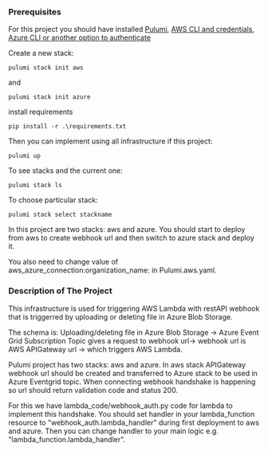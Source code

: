 ### Prerequisites

For this project you should have installed [Pulumi](https://www.pulumi.com/docs/install/),
[AWS CLI and credentials](https://www.pulumi.com/registry/packages/aws/installation-configuration/#credentials), 
[Azure CLI or another option to authenticate](https://www.pulumi.com/registry/packages/azure-native/installation-configuration/#authentication-methods)

Create a new stack:
```
pulumi stack init aws
```
and
```
pulumi stack init azure
```

install requirements
```
pip install -r .\requirements.txt
```

Then you can implement using all infrastructure if this project:
```
pulumi up
```

To see stacks and the current one:
```
pulumi stack ls
```

To choose particular stack:
```
pulumi stack select stackname
```

In this project are two stacks: aws and azure. 
You should start to deploy from aws to create webhook url 
and then switch to azure stack and deploy it. 

You also need to change value of aws_azure_connection:organization_name: in Pulumi.aws.yaml.


### Description of The Project

This infrastructure is used for triggering AWS Lambda 
with restAPI webhook that is triggerred by uploading 
or deleting file in Azure Blob Storage. 

The schema is:
Uploading/deleting file in Azure Blob Storage ->
Azure Event Grid Subscription Topic gives a request to webhook url->
webhook url is AWS APIGateway url ->
which triggers AWS Lambda.

Pulumi project has two stacks: aws and azure. In aws stack APIGateway webhook url 
should be created and transferred to Azure stack to be used in Azure Eventgrid topic.
When connecting webhook handshake is happening so url should return
validation code and status 200. 

For this we have lambda_code/webhook_auth.py code for lambda to implement this handshake.
You should set handler in your lambda_function resource to "webhook_auth.lambda_handler"
during first deployment to aws and azure. Then you can change handler to your main logic
e.g. "lambda_function.lambda_handler".